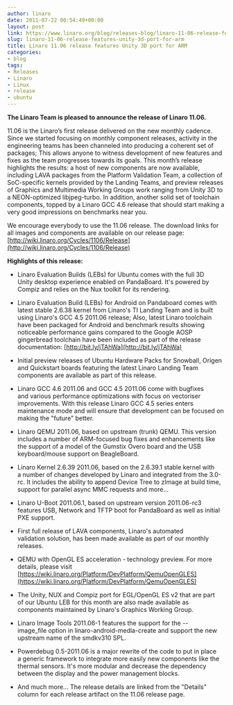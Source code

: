 ```yaml
---
author: linaro
date: 2011-07-22 00:54:49+00:00
layout: post
link: https://www.linaro.org/blog/releases-blog/linaro-11-06-release-features-unity-3d-port-for-arm/
slug: linaro-11-06-release-features-unity-3d-port-for-arm
title: Linaro 11.06 release features Unity 3D port for ARM
categories:
- blog
tags:
- Releases
- Linaro
- Linux
- release
- ubuntu
---
```

**The Linaro Team is pleased to announce the release of Linaro 11.06.**

11.06 is the Linaro’s first release delivered on the new monthly cadence. Since we started focusing on monthly component releases, activity in the engineering teams has been channeled into producing a coherent set of packages; This allows anyone to witness development of new features and fixes as the team progresses towards its goals. This month’s release highlights the results: a host of new components are now available, including LAVA packages from the Platform Validation Team, a collection of SoC-specific kernels provided by the Landing Teams, and preview releases of Graphics and Multimedia Working Groups work ranging from Unity 3D to a NEON-optimized libjpeg-turbo. In addition, another solid set of toolchain components, topped by a Linaro GCC 4.6 release that should start making a very good impressions on benchmarks near you.

We encourage everybody to use the 11.06 release. The download links for all images and components are available on our release page:
[http://wiki.linaro.org/Cycles/1106/Release](http://wiki.linaro.org/Cycles/1106/Release)

**Highlights of this release:**

* Linaro Evaluation Builds (LEBs) for Ubuntu comes with the full 3D Unity desktop experience enabled on PandaBoard. It's powered by Compiz and relies on the Nux toolkit for its rendering.

* Linaro Evaluation Build (LEBs) for Android on Pandaboard comes with latest stable 2.6.38 kernel from Linaro's TI Landing Team and is built using Linaro's GCC 4.5 2011.06 release; Also, latest Linaro toolchain have been packaged for Android and benchmark results showing noticeable performance gains compared to the Google AOSP gingerbread toolchain have been included as part of the release documentation: [](http://bit.ly/jTAhWa)[http://bit.ly/jTAhWa](http://bit.ly/jTAhWa)

* Initial preview releases of Ubuntu Hardware Packs for Snowball, Origen and Quickstart boards featuring the latest Linaro Landing Team components are available as part of this release.

* Linaro GCC 4.6 2011.06 and GCC 4.5 2011.06 come with bugfixes and various performance optimizations with focus on vectoriser improvements. With this release Linaro GCC 4.5 series enters maintenance mode and will ensure that development can be focused on making the "future" better.

* Linaro QEMU 2011.06, based on upstream (trunk) QEMU. This version includes a number of ARM-focused bug fixes and enhancements like the support of a model of the Gumstix Overo board and the USB keyboard/mouse support on BeagleBoard.

* Linaro Kernel 2.6.39 2011.06, based on the 2.6.39.1 stable kernel with a number of changes developed by Linaro and integrated from the 3.0-rc. It includes the ability to append Device Tree to zImage at build time, support for parallel async MMC requests and more...

* Linaro U-Boot 2011.06.1, based on upstream version 2011.06-rc3 features USB, Network and TFTP boot for PandaBoard as well as initial PXE support.

* First full release of LAVA components, Linaro's automated validation solution, has been made available as part of our monthly releases.

* QEMU with OpenGL ES acceleration - technology preview. For more details, please visit [https://wiki.linaro.org/Platform/DevPlatform/QemuOpenGLES](https://wiki.linaro.org/Platform/DevPlatform/QemuOpenGLES)

* The Unity, NUX and Compiz port for EGL/OpenGL ES v2 that are part of our Ubuntu LEB for this month are also made available as components maintained by Linaro's Graphics Working Group.

* Linaro Image Tools 2011.06-1 features the support for the --image_file option in linaro-android-media-create and support the new upstream name of the smdkv310 SPL.

* Powerdebug 0.5-2011.06 is a major rewrite of the code to put in place a generic framework to integrate more easily new components like the thermal sensors. It's more modular and decrease the dependency between the display and the power management blocks.

* And much more... The release details are linked from the "Details" column for each release artifact on the 11.06 release page.
